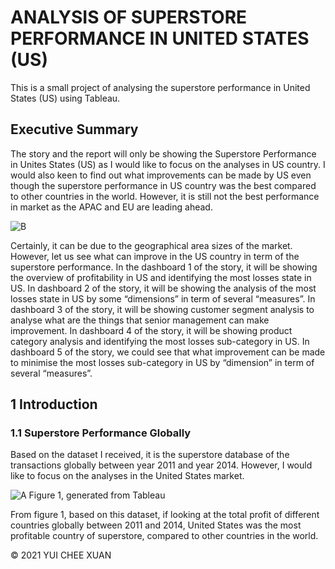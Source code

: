 # ANALYSIS OF SUPERSTORE PERFORMANCE IN UNITED STATES (US)
This is a small project of analysing the superstore performance in United States (US) using Tableau.

## Executive Summary
The story and the report will only be showing the Superstore Performance in Unites States (US) as I
would like to focus on the analyses in US country. I would also keen to find out what improvements
can be made by US even though the superstore performance in US country was the best compared to
other countries in the world. However, it is still not the best performance in market as the APAC and
EU are leading ahead.

![B](https://user-images.githubusercontent.com/58518483/163546396-9b62d0f7-21fe-4e62-8eb2-32b2d9f0ba69.png)

Certainly, it can be due to the geographical area sizes of the market. However, let us see what can
improve in the US country in term of the superstore performance.
In the dashboard 1 of the story, it will be showing the overview of profitability in US and identifying
the most losses state in US. In dashboard 2 of the story, it will be showing the analysis of the most
losses state in US by some “dimensions” in term of several “measures”.
In dashboard 3 of the story, it will be showing customer segment analysis to analyse what are the
things that senior management can make improvement.
In dashboard 4 of the story, it will be showing product category analysis and identifying the most
losses sub-category in US. In dashboard 5 of the story, we could see that what improvement can be
made to minimise the most losses sub-category in US by “dimension” in term of several “measures”.

## 1 Introduction
### 1.1 Superstore Performance Globally
Based on the dataset I received, it is the superstore database of the transactions globally between
year 2011 and year 2014. However, I would like to focus on the analyses in the United States market.

![A](https://user-images.githubusercontent.com/58518483/163546568-456afb51-0b3f-4566-a73a-43a69308171d.png)
Figure 1, generated from Tableau

From figure 1, based on this dataset, if looking at the total profit of different countries globally
between 2011 and 2014, United States was the most profitable country of superstore, compared to
other countries in the world.

© 2021 YUI CHEE XUAN
